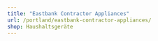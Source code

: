 ```yaml
---
title: "Eastbank Contractor Appliances"
url: /portland/eastbank-contractor-appliances/
shop: Haushaltsgeräte
---
```

